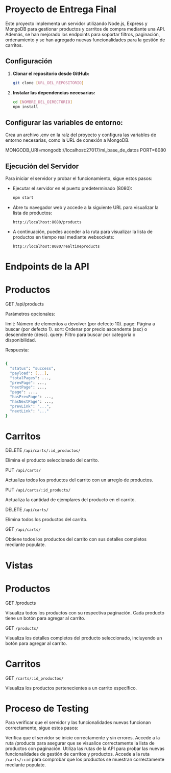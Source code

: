 # Proyecto de Entrega Final

Este proyecto implementa un servidor utilizando Node.js, Express y MongoDB para gestionar productos y carritos de compra mediante una API. Además, se han mejorado los endpoints para soportar filtros, paginación, ordenamiento y se han agregado nuevas funcionalidades para la gestión de carritos.

## Configuración

1. **Clonar el repositorio desde GitHub:**

   ```bash
   git clone [URL_DEL_REPOSITORIO]


2. **Instalar las dependencias necesarias:**

   ```bash
   cd [NOMBRE_DEL_DIRECTORIO]
   npm install
   ```

## Configurar las variables de entorno:

Crea un archivo .env en la raíz del proyecto y configura las variables de entorno necesarias, como la URL de conexión a MongoDB.

MONGODB_URI=mongodb://localhost:27017/mi_base_de_datos
PORT=8080

## Ejecución del Servidor

Para iniciar el servidor y probar el funcionamiento, sigue estos pasos:

- Ejecutar el servidor en el puerto predeterminado (8080):

  ```bash
  npm start
  ```

- Abre tu navegador web y accede a la siguiente URL para visualizar la lista de productos:

  ```
  http://localhost:8080/products
  ```

- A continuación, puedes acceder a la ruta para visualizar la lista de productos en tiempo real mediante websockets:

  ```
  http://localhost:8080/realtimeproducts
  ```



# Endpoints de la API
#  Productos
GET /api/products

Parámetros opcionales:

limit: Número de elementos a devolver (por defecto 10).
page: Página a buscar (por defecto 1).
sort: Ordenar por precio ascendente (asc) o descendente (desc).
query: Filtro para buscar por categoría o disponibilidad.

Respuesta:

  ```bash

{
    "status": "success",
    "payload": [...],
    "totalPages": ...,
    "prevPage": ...,
    "nextPage": ...,
    "page": ...,
    "hasPrevPage": ...,
    "hasNextPage": ...,
    "prevLink": "...",
    "nextLink": "..."
}
  ```

# Carritos
DELETE `/api/carts/:id_productos/`

Elimina el producto seleccionado del carrito.

PUT `/api/carts/`

Actualiza todos los productos del carrito con un arreglo de productos.

PUT `/api/carts/:id_products/`

Actualiza la cantidad de ejemplares del producto en el carrito.

DELETE `/api/carts/`

Elimina todos los productos del carrito.

GET `/api/carts/`

Obtiene todos los productos del carrito con sus detalles completos mediante populate.

# Vistas
# Productos
GET /products

Visualiza todos los productos con su respectiva paginación. Cada producto tiene un botón para agregar al carrito.

GET `/products/`

Visualiza los detalles completos del producto seleccionado, incluyendo un botón para agregar al carrito.

# Carritos

GET `/carts/:id_productos/`

Visualiza los productos pertenecientes a un carrito específico.

# Proceso de Testing
Para verificar que el servidor y las funcionalidades nuevas funcionan correctamente, sigue estos pasos:

Verifica que el servidor se inicie correctamente y sin errores.
Accede a la ruta /products para asegurar que se visualice correctamente la lista de productos con paginación.
Utiliza las rutas de la API para probar las nuevas funcionalidades de gestión de carritos y productos.
Accede a la ruta `/carts/:cid` para comprobar que los productos se muestran correctamente mediante populate.

